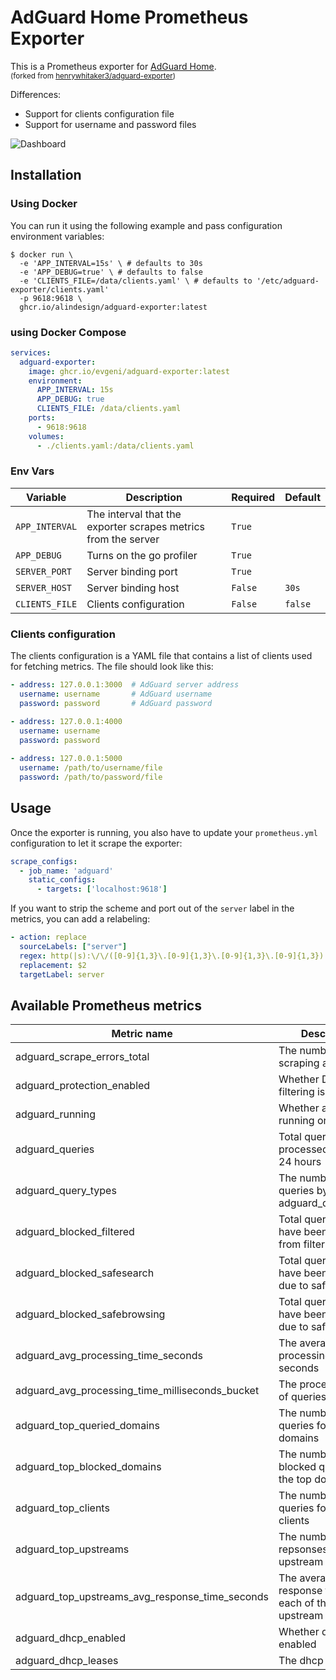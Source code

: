 # AdGuard Home Prometheus Exporter

This is a Prometheus exporter for [AdGuard Home](https://github.com/AdguardTeam/AdGuardHome). <br/>
<small>(forked from [henrywhitaker3/adguard-exporter](https://github.com/henrywhitaker3/adguard-exporter))</small>

Differences:
- Support for clients configuration file
- Support for username and password files

![Dashboard](grafana/dashboard.png)

## Installation

### Using Docker

You can run it using the following example and pass configuration environment variables:

```
$ docker run \
  -e 'APP_INTERVAL=15s' \ # defaults to 30s
  -e 'APP_DEBUG=true' \ # defaults to false
  -e 'CLIENTS_FILE=/data/clients.yaml' \ # defaults to '/etc/adguard-exporter/clients.yaml'
  -p 9618:9618 \
  ghcr.io/alindesign/adguard-exporter:latest
```

### using Docker Compose

```yaml
services:
  adguard-exporter:
    image: ghcr.io/evgeni/adguard-exporter:latest
    environment:
      APP_INTERVAL: 15s
      APP_DEBUG: true
      CLIENTS_FILE: /data/clients.yaml
    ports:
      - 9618:9618
    volumes:
      - ./clients.yaml:/data/clients.yaml

```

### Env Vars

| Variable       | Description                                                    | Required | Default |
|----------------|----------------------------------------------------------------|----------|---------|
| `APP_INTERVAL` | The interval that the exporter scrapes metrics from the server | `True`   |         |
| `APP_DEBUG`    | Turns on the go profiler                                       | `True`   |         |
| `SERVER_PORT`  | Server binding port                                            | `True`   |         |
| `SERVER_HOST`  | Server binding host                                            | `False`  | `30s`   |
| `CLIENTS_FILE` | Clients configuration                                          | `False`  | `false` |

### Clients configuration

The clients configuration is a YAML file that contains a list of clients used for fetching metrics.
The file should look like this:

```yaml
- address: 127.0.0.1:3000  # AdGuard server address
  username: username       # AdGuard username
  password: password       # AdGuard password

- address: 127.0.0.1:4000
  username: username
  password: password
  
- address: 127.0.0.1:5000
  username: /path/to/username/file
  password: /path/to/password/file
```

## Usage

Once the exporter is running, you also have to update your `prometheus.yml` configuration to let it scrape the exporter:

```yaml
scrape_configs:
  - job_name: 'adguard'
    static_configs:
      - targets: ['localhost:9618']
```

If you want to strip the scheme and port out of the `server` label in the metrics, you can add a relabeling:

```yaml
- action: replace
  sourceLabels: ["server"]
  regex: http(|s):\/\/([0-9]{1,3}\.[0-9]{1,3}\.[0-9]{1,3}\.[0-9]{1,3}).*
  replacement: $2
  targetLabel: server
```

## Available Prometheus metrics

| Metric name                                     | Description                                                    |
|-------------------------------------------------|----------------------------------------------------------------|
| adguard_scrape_errors_total                     | The number of errors scraping a target                         |
| adguard_protection_enabled                      | Whether DNS filtering is enabled                               |
| adguard_running                                 | Whether adguard is running or not                              |
| adguard_queries                                 | Total queries processed in the last 24 hours                   |
| adguard_query_types                             | The number of DNS queries by adguard_query_types               |
| adguard_blocked_filtered                        | Total queries that have been blocked from filter lists         |
| adguard_blocked_safesearch                      | Total queries that have been blocked due to safesearch         |
| adguard_blocked_safebrowsing                    | Total queries that have been blocked due to safebrowsing       |
| adguard_avg_processing_time_seconds             | The average query processing time in seconds                   |
| adguard_avg_processing_time_milliseconds_bucket | The processing time of queries                                 |
| adguard_top_queried_domains                     | The number of queries for the top domains                      |
| adguard_top_blocked_domains                     | The number of blocked queries for the top domains              |
| adguard_top_clients                             | The number of queries for the top clients                      |
| adguard_top_upstreams                           | The number of repsonses for the top upstream servers           |
| adguard_top_upstreams_avg_response_time_seconds | The average response time for each of the top upstream servers |
| adguard_dhcp_enabled                            | Whether dhcp is enabled                                        |
| adguard_dhcp_leases                             | The dhcp leases                                                |
